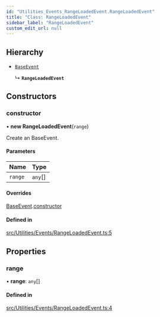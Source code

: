 ```yaml
---
id: "Utilities_Events_RangeLoadedEvent.RangeLoadedEvent"
title: "Class: RangeLoadedEvent"
sidebar_label: "RangeLoadedEvent"
custom_edit_url: null
---
```




## Hierarchy

- [`BaseEvent`](../Utilities_BaseEvent.BaseEvent)

  ↳ **`RangeLoadedEvent`**

## Constructors

### constructor

• **new RangeLoadedEvent**(`range`)

Create an BaseEvent.

#### Parameters

| Name | Type |
| :------ | :------ |
| `range` | `any`[] |

#### Overrides

[BaseEvent](../Utilities_BaseEvent.BaseEvent).[constructor](../Utilities_BaseEvent.BaseEvent#constructor)

#### Defined in

[src/Utilities/Events/RangeLoadedEvent.ts:5](https://github.com/ZeaInc/zea-engine/blob/1fac85723/src/Utilities/Events/RangeLoadedEvent.ts#L5)

## Properties

### range

• **range**: `any`[]

#### Defined in

[src/Utilities/Events/RangeLoadedEvent.ts:4](https://github.com/ZeaInc/zea-engine/blob/1fac85723/src/Utilities/Events/RangeLoadedEvent.ts#L4)

